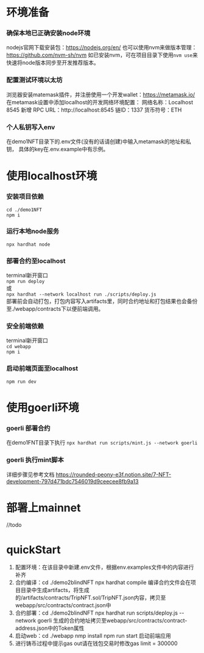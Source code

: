 # 环境准备
### 确保本地已正确安装node环境
nodejs官网下载安装包：https://nodejs.org/en/
也可以使用nvm来做版本管理：https://github.com/nvm-sh/nvm
如已安装nvm，可在项目目录下使用`nvm use`来快速将node版本同步至开发推荐版本。

### 配置测试环境以太坊
浏览器安装matemask插件，并注册使用一个开发wallet：https://metamask.io/
在metamask设置中添加localhost的开发网络环境配置：
网络名称：Localhost 8545
新增 RPC URL：http://localhost:8545
链ID：1337
货币符号：ETH

### 个人私钥写入env
在demo1NFT目录下的.env文件(没有的话请创建)中输入metamask的地址和私钥，
具体的key在.env.example中有示例。  

# 使用localhost环境
###  安装项目依赖  
`cd ./demo1NFT`  
`npm i`

### 运行本地node服务  
`npx hardhat node`

### 部署合约至localhost  
terminal新开窗口  
`npm run deploy`  
或  
`npx hardhat --network localhost run ./scripts/deploy.js`  
部署前会自动打包，打包内容写入artifacts里，同时合约地址和打包结果也会备份至./webapp/contracts下以便前端调用。

### 安全前端依赖
terminal新开窗口  
`cd webapp`  
`npm i`  

### 启动前端页面至localhost
`npm run dev`


# 使用goerli环境
### goerli 部署合约
在demo1FNT目录下执行
`npx hardhat run scripts/mint.js --network goerli`
   
### goerli 执行mint脚本
详细步骤见参考文档  https://rounded-peony-e3f.notion.site/7-NFT-development-797d471bdc7546019d9ceecee8fb9a13

# 部署上mainnet
//todo


# quickStart
1. 配置环境：在该目录中新建.env文件，根据env.examples文件中的内容进行补齐
2. 合约编译：cd ./demo2blindNFT npx hardhat compile 编译合约文件会在项目目录中生成artifacts，将生成的/artifacts/contracts/TripNFT.sol/TripNFT.json内容，拷贝至webapp/src/contracts/contract.json中
3. 合约部署：cd ./demo2blindNFT npx hardhat run scripts/deploy.js --network goerli 生成的合约地址拷贝至webapp/src/contracts/contract-address.json中的Token属性
4. 启动web：cd ./webapp nmp install  npm run start 启动前端应用
5. 进行铸币过程中提示gas out请在钱包交易时修改gas limit = 300000